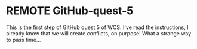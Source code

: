 # REMOTE GitHub-quest-5

This is the first step of GitHub quest 5 of WCS.
I've read the instructions, I already know that we will create conflicts, on purpose!
What a strange way to pass time...
